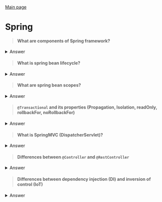 [Main page](../README.md)

# Spring

>#### What are components of Spring framework? 
<details>
<summary>Answer</summary>

The Spring Framework consists of features organized into about 20 modules. These modules are grouped into Core Container, 
Data Access/Integration, Web, AOP (Aspect Oriented Programming), Instrumentation, and Test, as shown in the following 
diagram.

![img.png](img.png)
</details>

>#### What is spring bean lifecycle?
<details>
<summary>Answer</summary>

Bean life cycle is managed by the spring container. When we run the program then, first of all, the spring container gets started. 
After that, the container creates the instance of a bean as per the request, and then dependencies are injected. And finally, the bean is destroyed when the spring container is closed. Therefore, if we want to execute some code on the bean instantiation and just after closing the spring container, then we can write that code inside the custom init() method and the destroy() method.

![img_1.png](img_1.png)
</details>

>#### What are spring bean scopes?
<details>
    <summary>Answer</summary>
</details>

>#### `@Transactional` and its properties (Propagation, Isolation, readOnly, rollbackFor, noRollbackFor)
<details>
    <summary>Answer</summary>
</details>

>#### What is SpringMVC (DispatcherServlet)?
<details>
    <summary>Answer</summary>
</details>

>#### Differences between `@Controller` and `@RestController`
<details>
    <summary>Answer</summary>
</details>

>#### Differences between dependency injection (DI) and inversion of control (IoT)
<details>
    <summary>Answer</summary>
</details>
